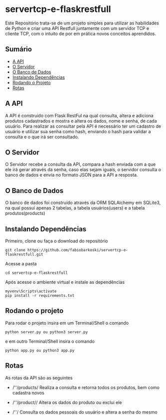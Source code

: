 # servertcp-e-flaskrestfull
Este Repositório trata-se de um projeto simples para utilizar as habilidades de Python e criar uma API Restfull juntamente com um servidor TCP e cliente TCP, com o intuito de por em prática novos conceitos aprendidos.

## Sumário

- [A API](#a-api)
- [O Servidor](#o-servidor)
- [O Banco de Dados](#o-banco-de-dados)
- [Instalando Dependências](#instalando-dependencias)
- [Rodando o Projeto](#rodando-o-projeto)
- [Rotas](#rotas)

## A API

A API é construido com Flask RestFul na qual consulta, altera e adiciona produtos cadastrados e mostra e altera os dados, nome e senha, de cada usuário. Para realizar as consultar pela API é necessário ter um cadastro de usuário e utilizar sua senha como hash, enviando o hash para validar a consulta e o que irá ser consultado.

## O Servidor

O Servidor recebe a consulta da API, compara a hash enviada com a que ele irá gerar através da senha, caso elas sejam iguais, o servidor consulta o banco de dados e envia no formato JSON para a API a resposta.

## O Banco de Dados

O banco de dados foi construído através da ORM SQLAlchemy em SQLite3, na qual possui apenas 2 tabelas, a tabela usuários(users) e a tabela produtos(products)

## Instalando Dependências

Primeiro, clone ou faça o download do repositório

```
git clone https://github.com/fabiobarkoski/servertcp-e-flaskrestfull.git
```

Acesse a pasta
```
cd servertcp-e-flaskrestfull
```

Após acesse o ambiente virtual e instale as dependências
```
myvenv\Scripts\activate
pip install -r requirements.txt
```

## Rodando o projeto

Para rodar o projeto insira em um Terminal/Shell o comando
```
python server.py ou python3 server.py
```
e em outro Terminal/Shell insira o comando
```
python app.py ou python3 app.py
```

## Rotas

As rotas da API são as seguintes

- /'<hash do usuario>'/products/
  Realiza a consulta e retorna todos os produtos, bem como cadastra novos
  
- /'<hash do usuario>'/product/<id do produto>/
  Altera os dados do produto ou exclui ele
  
- /'<hash do usuario>'/ 
  Consulta os dados pessoais do usuário e altera a senha do mesmo
